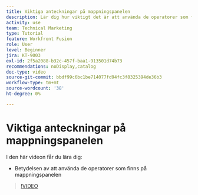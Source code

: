 ```yaml
---
title: Viktiga anteckningar på mappningspanelen
description: Lär dig hur viktigt det är att använda de operatorer som finns på mappningspanelen i  [!DNL Adobe Workfront Fusion].
activity: use
team: Technical Marketing
type: Tutorial
feature: Workfront Fusion
role: User
level: Beginner
jira: KT-9003
exl-id: 2f5a2088-b32c-457f-baa1-913501d74b73
recommendations: noDisplay,catalog
doc-type: video
source-git-commit: bbdf99c6bc1be714077fd94fc3f8325394de36b3
workflow-type: tm+mt
source-wordcount: '38'
ht-degree: 0%

---
```


# Viktiga anteckningar på mappningspanelen

I den här videon får du lära dig:

* Betydelsen av att använda de operatorer som finns på mappningspanelen

>[!VIDEO](https://video.tv.adobe.com/v/335263/?quality=12&learn=on&enablevpops=1)
